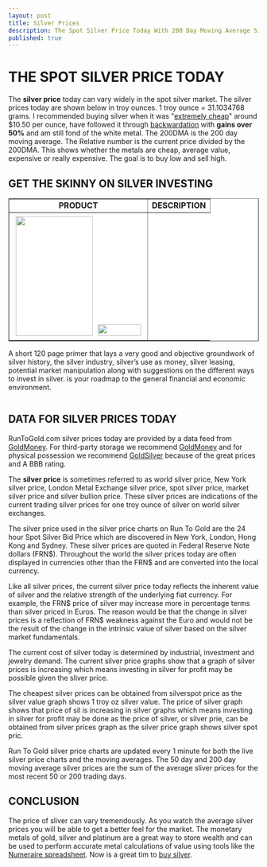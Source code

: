 ```yaml
---
layout: post
title: Silver Prices
description: The Spot Silver Price Today With 200 Day Moving Average Silver Chart
published: true
---
```

<h1>THE SPOT SILVER PRICE TODAY</h1>
<p>The <strong>silver price</strong> today can vary widely in the spot silver market. The silver prices today are shown below in troy ounces. 1 troy ounce = 31.1034768 grams. I recommended buying silver when it was "<a href="http://www.runtogold.com/2008/12/oil-majors-should-just-buy-real-gold/">extremely cheap</a>" around $10.50 per ounce, have followed it through <a href="http://www.runtogold.com/2009/02/voracious-indian-silver-appetite/">backwardation</a> with <strong>gains over 50%</strong> and am still fond of the white metal. The 200DMA is the 200 day moving average. The Relative number is the current price divided by the 200DMA. This shows whether the metals are cheap, average value, expensive or really expensive. The goal is to buy low and sell high.</p>
<p><h2>GET THE SKINNY ON SILVER INVESTING</h2>
<table style="background-color: #ffffff;" width="520" border="1" cellspacing="3" cellpadding="3">
<tbody>
<tr>
<td style="text-align: center;"><strong>PRODUCT</strong></td>
<td style="text-align: center;"><strong>DESCRIPTION</strong></td>
</tr>
<tr>
<td style="text-align: center;"><a href="http://www.runtogold.com/2009/06/get-the-skinny-on-silver-investing/" onclick="javascript:_gaq.push(['_trackEvent','outbound-article','http://www.runtogold.com/2009/06/get-the-skinny-on-silver-investing/']);"><img class="alignleft size-medium wp-image-2533" style="border: 5px solid white;" title="get the skinny on silver investing" src="{{ site.baseurl }}/images/gettheskinnyonsilver.jpg" alt="" width="155" height="240" /></a><a href="https://www.e-junkie.com/ecom/gb.php?i=264713&c=single&cl=48745" onclick="javascript:_gaq.push(['_trackEvent','outbound-article','http://www.e-junkie.com']);"><img class="aligncenter size-medium wp-image-2533" style="border: 5px solid white;" title="add to cart" src="{{ site.baseurl }}/images/add-to-cart.jpg" alt="" width="87" height="23" /></a></td>
</tr>
</tbody>
</table>
<td style="text-align: left;">A short 120 page primer that lays a very good and objective groundwork of silver history, the silver industry, silver’s use as money, silver leasing, potential market manipulation along with suggestions on the different ways to invest in silver. is your roadmap to the general financial and economic environment.</p>
<p><center><a href="http://www.trialpay.com/productpage/?c=d15f3aa&amp;tid=9ahvgQF" onclick="javascript:_gaq.push(['_trackEvent','outbound-article','http://www.trialpay.com']);"><img src="{{ site.baseurl }}/images/?rc=v&amp;ri=1368898&amp;p=EbssddT&amp;t=9ahvgQF" border="0" alt="" /></a></center>
</td>
<p><h2>DATA FOR SILVER PRICES TODAY</h2>
<p>RunToGold.com silver prices today are provided by a data feed from <a href="http://www.runtogold.com/goldmoney">GoldMoney</a>. For third-party storage we recommend <a title="goldmoney" href="http://www.goldmoney.com" target="_blank">GoldMoney</a> and for physical possession we recommend <a title="apmex gold" href="http://www.runtogold.com/apmexsilverprice" target="_blank">GoldSilver</a> because of the great prices and A BBB rating.</p>
<p>The <strong>silver price</strong> is sometimes referred to as world silver price, New York silver price, London Metal Exchange silver price, spot silver price, market silver price and silver bullion price. These silver prices are indications of the current trading silver prices for one troy ounce of silver on world silver exchanges.</p>
<p>The silver price used in the silver price charts on Run To Gold are the 24 hour Spot Silver Bid Price which are discovered in New York, London, Hong Kong and Sydney. These silver prices are quoted in Federal Reserve Note dollars (FRN$). Throughout the world the silver prices today are often displayed in currencies other than the FRN$ and are converted into the local currency.</p>
<p>Like all silver prices, the current silver price today reflects the inherent value of silver and the relative strength of the underlying fiat currency. For example, the FRN$ price of silver may increase more in percentage terms than silver priced in Euros. The reason would be that the change in silver prices is a reflection of FRN$ weakness against the Euro and would not be the result of the change in the intrinsic value of silver based on the silver market fundamentals.</p>
<p>The current cost of silver today is determined by industrial, investment and jewelry demand. The current silver price graphs show that a graph of silver prices is increasing which means investing in silver for profit may be possible given the sliver price.</p>
<p>The cheapest silver prices can be obtained from silverspot price as the silver value graph shows 1 troy oz silver value. The price of silver graph shows that price of sil is increasing in silver graphs which means investing in silver for profit may be done as the price of silver, or silver prie, can be obtained from silver prices graph as the silver price graph shows silver spot pric.</p>
<p>Run To Gold silver price charts are updated every 1 minute for both the live silver price charts and the moving averages. The 50 day and 200 day moving average silver prices are the sum of the average sliver prices for the most recent 50 or 200 trading days.</p>
<h2><strong>CONCLUSION</strong></h2>
<p>The price of sliver can vary tremendously. As you watch the average silver prices you will be able to get a better feel for the market. The monetary metals of gold, silver and platinum are a great way to store wealth and can be used to perform accurate metal calculations of value using tools like the <a href="http://www.runtogold.com/numerairespreadsheet">Numeraire spreadsheet</a>. Now is a great tim to <a href="http://www.runtogold.com/how-to-buy-gold-or-silver/">buy silver</a>.</p>

